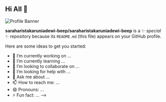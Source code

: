 ## Hi All 🫦

![Profile Banner](https://i.pinimg.com/736x/ea/18/26/ea182623006e4098e41a020471bd2308.jpg)

**saraharistakaruniadewi-beep/saraharistakaruniadewi-beep** is a ✨ _special_ ✨ repository because its `README.md` (this file) appears on your GitHub profile.

Here are some ideas to get you started:

- 🔭 I’m currently working on ...
- 🌱 I’m currently learning ...
- 👯 I’m looking to collaborate on ...
- 🤔 I’m looking for help with ...
- 💬 Ask me about ...
- 📫 How to reach me: ...
- 😄 Pronouns: ...
- ⚡ Fun fact: ...
-->
